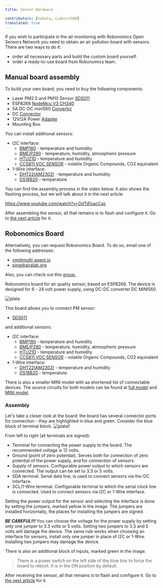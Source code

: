 ```yaml
---
title: Sensor Hardware

contributors: [nakata, Ludovich88]
translated: true
---
```


If you wish to participate in the  air monitoring with Robonomics Open Sensors Network you need to obtain an air pollution board with sensors. 
There are two ways to do it: 
- order all necessary parts and build the custom board yourself. 
- order a ready-to-use board from Robonomics team.

## Manual board assembly

To build your own board, you need to buy the following components:

 - Laser PM2.5 and PM10 Sensor [SDS011](https://cdn-reichelt.de/documents/datenblatt/X200/SDS011-DATASHEET.pdf)
 - ESP8266 [NodeMcu V3 CH340](https://aliexpress.ru/item/1005004230942266.html?item_id=1005004230942266&sku_id=12000028462056911&spm=a2g20.search.search_results.1.4724673bFJ7jEV)
 - 5A DC-DC mini560 [Convertor](https://aliexpress.ru/item/1005001837049300.html?spm=a2g2w.productlist.search_results.1.2fc47adbsM2Uam&sku_id=12000017801968733)
 - DC [Connector](https://aliexpress.ru/item/1005003324016159.html?businessType=ProductDetail&item_id=1005003324016159&sku_id=12000025352507410&spreadType=socialShare&srcSns=sns_Copy&tt=MG)
 - 12V/2А Power [Adapter](https://aliexpress.ru/item/32859196804.html?item_id=32859196804&sku_id=12000022808964683&spm=a2g2w.productlist.search_results.1.5add15feI8sGTf)
 - Mounting Box.

You can install additional sensors:
- I2C interface:
  - [BMP180](https://cdn-shop.adafruit.com/datasheets/BST-BMP180-DS000-09.pdf) - temperature and humidity
  - [BME/P280](https://www.mouser.com/datasheet/2/783/BST-BME280-DS002-1509607.pdf) - temperature, humidity, atmospheric pressure
  - [HTU21D](https://eu.mouser.com/ProductDetail/Measurement-Specialties/HTU21D?qs=tx5doIiTu8oixw1WN5Uy8A%3D%3D) - temperature and humidity
  - [CCS811 VOC SENSOR](https://www.sciosense.com/wp-content/uploads/documents/Application-Note-Baseline-Save-and-Restore-on-CCS811.pdf) - volatile Organic Compounds, CO2 equivalent
- 1-Wire interface:
  - [DHT22(AM2302)](https://files.seeedstudio.com/wiki/Grove-Temperature_and_Humidity_Sensor_Pro/res/AM2302-EN.pdf) - temperature and humidity
  - [DS18B20](https://cdn.sparkfun.com/datasheets/Sensors/Temp/DS18B20.pdf) - temperature.

You can find the assembly process in the video below. It also shows the flashing process, but we will talk about it in the next article.

https://www.youtube.com/watch?v=OdTd1sacCso

After assembling the sensor, all that remains is to flash and configure it. Go to [the next article](/docs/sensor-setup/) for it.

## Robonomics Board

Alternatively, you can request Robonomics Board. To do so, email one of the following addresses: 
- [vm@multi-agent.io](mailto:vm@multi-agent.io)
- [ping@airalab.org](mailto:ping@airalab.org)

Also, you can check out this [group.](https://vk.com/aira.monitoring)

Robonomics board for air quality sensor, based on ESP8266. The device is designed for 6 - 24 volt power supply, using DC-DC converter DC MINI560.

![plata](../images/sensors-connectivity/plata.png)

This board allows you to connect PM sensor:

- [SDS011](https://cdn-reichelt.de/documents/datenblatt/X200/SDS011-DATASHEET.pdf)

and additional sensors:

- I2C interface:
  - [BMP180](https://cdn-shop.adafruit.com/datasheets/BST-BMP180-DS000-09.pdf) - temperature and humidity
  - [BME/P280](https://www.mouser.com/datasheet/2/783/BST-BME280-DS002-1509607.pdf) - temperature, humidity, atmospheric pressure
  - [HTU21D](https://eu.mouser.com/ProductDetail/Measurement-Specialties/HTU21D?qs=tx5doIiTu8oixw1WN5Uy8A%3D%3D) - temperature and humidity
  - [CCS811 VOC SENSOR](https://www.sciosense.com/wp-content/uploads/documents/Application-Note-Baseline-Save-and-Restore-on-CCS811.pdf) - volatile Organic Compounds, CO2 equivalent
- 1-Wire interface:
  - [DHT22(AM2302)](https://files.seeedstudio.com/wiki/Grove-Temperature_and_Humidity_Sensor_Pro/res/AM2302-EN.pdf) - temperature and humidity
  - [DS18B20](https://cdn.sparkfun.com/datasheets/Sensors/Temp/DS18B20.pdf) - temperature.

There is also a smaller MINI model with aa shortened list of connectable devices. The source circuits for both models can be found at [full model](https://oshwlab.com/ludovich88/aira_sensor_rev0-1) and [MINI model](https://oshwlab.com/ludovich88/aira_sensor_d1_mini).

### Assembly

Let's take a closer look at the board: the board has several connector ports for connection - they are highlighted 
in blue and green. Consider the blue block of terminal block.
![plata1](../images/sensors-connectivity/plata1.png)

From left to right (all terminals are signed):
- Terminal for connecting the power supply to the board. The recommended voltage is 12 volts.
- Ground (point of zero potential). Serves both for connection of zero potential of the power supply, and for connection of sensors.
- Supply of sensors. Configurable power output to which sensors are connected. The output can be set to 3.3 or 5 volts.
- SDA terminal. Serial data line, is used to connect sensors via the I2C interface.
- SCL/1-Wire terminal. Configurable terminal to which the serial clock line  is connected. Used to connect sensors via I2C or 1-Wire interface.

Setting the power output for the sensor and selecting the interface is done by setting the jumpers, marked yellow in the image.
The jumpers are installed horizontally, the places for installing the jumpers are signed.

***BE CAREFUL!!!*** You can choose the voltage for the power supply by setting only one jumper to 3.3 volts or 5 volts. Setting two jumpers to 3.3 and 5 volts will damage the device. The same rule works when choosing an interface for sensors, install only one jumper in place of I2C or 1-Wire. Installing two jumpers may damage the device.

There is also an additional block of inputs, marked green in the image.

> There is a power switch on the left side of the blue box to force the board to reboot. It is in the ON position by default.


After receiving the sensor, all that remains is to flash and configure it. Go to [the next article](/docs/sensor-setup/) for it.

